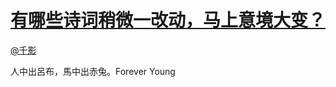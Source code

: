 
#  [有哪些诗词稍微一改动，马上意境大变？](https://zhihu.com/questions/28651797)



[@千影](https://zhihu.com/people/9a0fa991834f55e194d28ff986373d58)

人中出呂布，馬中出赤兔。Forever Young